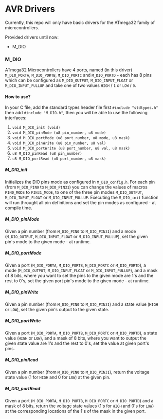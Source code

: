 # AVR Drivers

Currently, this repo will only have basic drivers for the ATmega32 family of microcontrollers.

Provided drivers until now:

* M_DIO

### M_DIO

ATmega32 Microcontrollers have 4 ports, named (in this driver) `M_DIO_PORTA`, `M_DIO_PORTB`, `M_DIO_PORTC` and `M_DIO_PORTD` - each has 8 pins which can be configured as `M_DIO_OUTPUT`, `M_DIO_INPUT_FLOAT` or `M_DIO_INPUT_PULLUP` and take one of two values `HIGH` / `1` or `LOW` / `0`. 

#### How to use?

In your C file, add the standard types header file first `#include "stdtypes.h"` then add `#include "M_DIO.h"`, then you will be able to use the following interfaces:

1. `void M_DIO_init (void)`
2. `void M_DIO_pinMode (u8 pin_number, u8 mode)`
3. `void M_DIO_portMode (u8 port_number, u8 mode, u8 mask)`
4. `void M_DIO_pinWrite (u8 pin_number, u8 val)`
5. `void M_DIO_portWrite (u8 port_number, u8 val, u8 mask)`
6. `u8 M_DIO_pinRead (u8 pin_number)`
7. `u8 M_DIO_portRead (u8 port_number, u8 mask)`

##### M_DIO_init

Initializes the DIO pins mode as configured in `M_DIO_config.h`.
For each pin (from `M_DIO_PIN0` to `M_DIO_PIN31`) you can change the values of macros `PIN0_MODE` to `PIN31_MODE`, to one of the three pin modes `M_DIO_OUTPUT`, `M_DIO_INPUT_FLOAT` or `M_DIO_INPUT_PULLUP`.
Executing the `M_DIO_init` function will run throught all pin definitions and set the pin modes as configured - at compile time.

##### M_DIO_pinMode

Given a pin number (from `M_DIO_PIN0` to `M_DIO_PIN31`) and a mode (`M_DIO_OUTPUT`, `M_DIO_INPUT_FLOAT` or `M_DIO_INPUT_PULLUP`), set the given pin's mode to the given mode - at runtime.

##### M_DIO_portMode

Given a port (`M_DIO_PORTA`, `M_DIO_PORTB`, `M_DIO_PORTC` or `M_DIO_PORTD`), a mode (`M_DIO_OUTPUT`, `M_DIO_INPUT_FLOAT` or `M_DIO_INPUT_PULLUP`), and a mask of 8 bits, where you want to set the pins to the given mode are 1's and the rest to 0's, set the given port pin's mode to the given mode - at runtime.

##### M_DIO_pinWrite

Given a pin number (from `M_DIO_PIN0` to `M_DIO_PIN31`) and a state value (`HIGH` or `LOW`), set the given pin's output to the given state.

##### M_DIO_portWrite

Given a port (`M_DIO_PORTA`, `M_DIO_PORTB`, `M_DIO_PORTC` or `M_DIO_PORTD`), a state value (`HIGH` or `LOW`), and a mask of 8 bits, where you want to output the given state value are 1's and the rest to 0's, set the value at given port's pins.

##### M_DIO_pinRead

Given a pin number (from `M_DIO_PIN0` to `M_DIO_PIN31`), return the voltage state value (1 for `HIGH` and 0 for `LOW`) at the given pin.

##### M_DIO_portRead

Given a port (`M_DIO_PORTA`, `M_DIO_PORTB`, `M_DIO_PORTC` or `M_DIO_PORTD`) and a mask of 8 bits, return the voltage state values (1's for `HIGH` and 0's for `LOW`) at the corresponding locations of the 1's of the mask in the given port.
